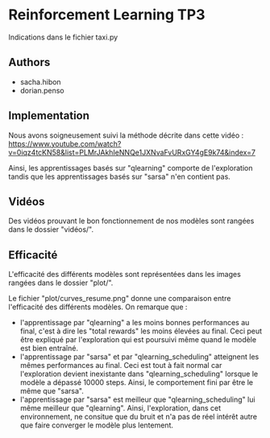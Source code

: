 # Reinforcement Learning TP3

Indications dans le fichier taxi.py

## Authors

- sacha.hibon
- dorian.penso

## Implementation

Nous avons soigneusement suivi la méthode décrite dans cette vidéo :
https://www.youtube.com/watch?v=0iqz4tcKN58&list=PLMrJAkhIeNNQe1JXNvaFvURxGY4gE9k74&index=7

Ainsi, les apprentissages basés sur "qlearning" comporte de l'exploration tandis que les apprentissages basés sur "sarsa" n'en contient pas.

## Vidéos

Des vidéos prouvant le bon fonctionnement de nos modèles sont rangées dans le dossier "vidéos/".

## Efficacité

L'efficacité des différents modèles sont représentées dans les images rangées dans le dossier "plot/".

Le fichier "plot/curves_resume.png" donne une comparaison entre l'efficacité des différents modèles.
On remarque que :
- l'apprentissage par "qlearning" a les moins bonnes performances au final, c'est à dire les "total rewards" les moins élevées au final.
Ceci peut être expliqué par l'exploration qui est poursuivi même quand le modèle est bien entraîné.
- l'apprentissage par "sarsa" et par "qlearning_scheduling" atteignent les mêmes performances au final.
Ceci est tout à fait normal car l'exploration devient inexistante dans "qlearning_scheduling" lorsque le modèle a dépassé 10000 steps.
Ainsi, le comportement fini par être le même que "sarsa".
- l'apprentissage par "sarsa" est meilleur que "qlearning_scheduling" lui même meilleur que "qlearning".
Ainsi, l'exploration, dans cet environnement, ne consitue que du bruit et n'a pas de réel intérêt autre que faire converger le modèle plus lentement. 